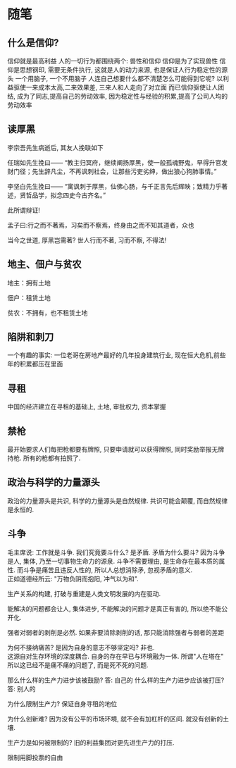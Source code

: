 # 随笔

## 什么是信仰?

信仰就是最高利益
人的一切行为都围绕两个: 兽性和信仰
信仰是为了实现兽性
信仰是思想钢印, 需要无条件执行, 这就是人的动力来源, 也是保证人行为稳定性的源头
一个用脑子, 一个不用脑子
人连自己想要什么都不清楚怎么可能得到它呢?
以利益驱使一来成本太高,二来效果差, 三来人和人走向了对立面
而已信仰驱使让人团结, 成为了同志,提高自己的劳动效率, 因为稳定性与经验的积累,提高了公司人均的劳动效率

## 读厚黑

李宗吾先生病逝后, 其友人挽联如下

任瑞如先生挽曰——
“教主归冥府，继续阐扬厚黑，使一般孤魂野鬼，早得升官发财门径；先生辞凡尘，不再讽刺社会，让那些污吏劣绅，做出狼心狗肺事情。”

李坚白先生挽曰——
“寓讽刺于厚黑，仙佛心肠，与千正言先后辉映；致精力乎著述，贤哲品学，拟念四史今古齐名。”

此所谓辩证!

孟子曰:行之而不著焉，习矣而不察焉，终身由之而不知其道者，众也

当今之世道, 厚黑岂需著? 世人行而不著, 习而不察, 不得法!

## 地主、佃户与贫农

地主：拥有土地

佃户：租赁土地

贫农：不拥有，也不租赁土地

## 陷阱和刺刀

一个有趣的事实: 一位老哥在房地产最好的几年投身建筑行业, 现在恒大危机,前些年的积累都压在里面

## 寻租

中国的经济建立在寻租的基础上, 土地, 审批权力, 资本掌握

## 禁枪

最开始要求人们每把枪都要有牌照, 只要申请就可以获得牌照, 同时奖励举报无牌持枪. 所有的枪都有拍照了. 

## 政治与科学的力量源头

政治的力量源头是共识, 科学的力量源头是自然规律. 共识可能会颠覆, 而自然规律是永恒的.

## 斗争
毛主席说: 工作就是斗争.
我们究竟要斗什么? 是矛盾.
矛盾为什么要斗? 因为斗争是人, 集体, 乃至一切事物生命力的源泉.
斗争不需要理由, 是生命存在最本质的属性.
而斗争是痛苦且违反人性的, 所以人总想消除矛, 忽视矛盾的意义.   
正如道德经所云: "万物负阴而抱阳, 冲气以为和". 


生产关系的构建, 打破与重建是人类文明发展的内在驱动.

能解决的问题都会让人, 集体进步,  不能解决的问题才是真正有害的, 所以绝不能公开化. 

强者对弱者的剥削是必然. 如果非要消除剥削的话, 那只能消除强者与弱者的差距

为何不接纳痛苦? 是因为自身的意志不够坚定吗? 非也.  
这源自对生存环境的深度耦合. 自身的存在早已与环境融为一体. 所谓"人在塔在" 
所以这已经不是痛不痛的问题了, 而是死不死的问题. 

那么什么样的生产力进步该被鼓励? 答: 自己的 
什么样的生产力进步应该被打压? 答: 别人的 

为什么限制生产力? 保证自身寻租的地位 

为什么创新难? 因为没有公平的市场环境, 就不会有加杠杆的区间. 就没有创新的土壤.

生产力是如何被限制的? 旧的利益集团对更先进生产力的打压. 

限制用脚投票的自由

